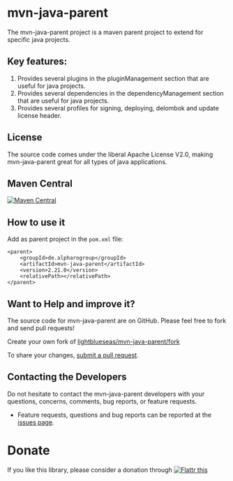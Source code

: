 # mvn-java-parent

The mvn-java-parent project is a maven parent project to extend for specific java projects.

## Key features:

1. Provides several plugins in the pluginManagement section that are useful for java projects.
2. Provides several dependencies in the dependencyManagement section that are useful for java projects.
3. Provides several profiles for signing, deploying, delombok and update license header.

## License

The source code comes under the liberal Apache License V2.0, making mvn-java-parent great for all types of java applications.

## Maven Central

[![Maven Central](https://maven-badges.herokuapp.com/maven-central/de.alpharogroup/mvn-java-parent/badge.svg)](https://maven-badges.herokuapp.com/maven-central/de.alpharogroup/mvn-java-parent)

## How to use it

Add as parent project in the `pom.xml` file:

	<parent>
		<groupId>de.alpharogroup</groupId>
		<artifactId>mvn-java-parent</artifactId>
		<version>2.21.0</version>
		<relativePath></relativePath>
	</parent>	

## Want to Help and improve it? ###

The source code for mvn-java-parent are on GitHub. Please feel free to fork and send pull requests!

Create your own fork of [lightblueseas/mvn-java-parent/fork](https://github.com/lightblueseas/mvn-java-parent/fork)

To share your changes, [submit a pull request](https://github.com/lightblueseas/mvn-java-parent/pull/new/master).

## Contacting the Developers

Do not hesitate to contact the mvn-java-parent developers with your questions, concerns, comments, bug reports, or feature requests.
- Feature requests, questions and bug reports can be reported at the [issues page](https://github.com/lightblueseas/mvn-java-parent/issues).

# Donate

If you like this library, please consider a donation through 
<a href="https://flattr.com/submit/auto?fid=r7vp62&url=https%3A%2F%2Fgithub.com%2Flightblueseas%2Fmvn-java-parent" target="_blank">
<img src="http://button.flattr.com/flattr-badge-large.png" alt="Flattr this" title="Flattr this" border="0">
</a>
